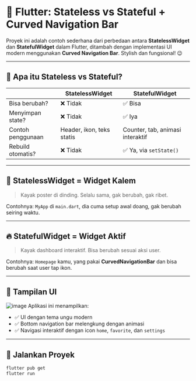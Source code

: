 # 📱 Flutter: Stateless vs Stateful + Curved Navigation Bar

Proyek ini adalah contoh sederhana dari perbedaan antara **StatelessWidget** dan **StatefulWidget** dalam Flutter, ditambah dengan implementasi UI modern menggunakan **Curved Navigation Bar**. Stylish dan fungsional! 😉

---

## 🧠 Apa itu Stateless vs Stateful?

|                        | StatelessWidget                     | StatefulWidget                     |
|------------------------|--------------------------------------|------------------------------------|
| Bisa berubah?          | ❌ Tidak                            | ✅ Bisa                            |
| Menyimpan state?       | ❌ Tidak                            | ✅ Iya                             |
| Contoh penggunaan      | Header, ikon, teks statis           | Counter, tab, animasi interaktif  |
| Rebuild otomatis?      | ❌ Tidak                            | ✅ Ya, via `setState()`             |

---

## 🧊 StatelessWidget = Widget Kalem

> Kayak poster di dinding. Selalu sama, gak berubah, gak ribet.

Contohnya: `MyApp` di `main.dart`, dia cuma setup awal doang, gak berubah seiring waktu.

---

## 🔥 StatefulWidget = Widget Aktif

> Kayak dashboard interaktif. Bisa berubah sesuai aksi user.

Contohnya: `Homepage` kamu, yang pakai **CurvedNavigationBar** dan bisa berubah saat user tap ikon.

---

## 📸 Tampilan UI
![image](https://github.com/user-attachments/assets/8818a078-be49-4d75-9f0c-ec8c5e4f5089)
Aplikasi ini menampilkan:
- ✅ UI dengan tema ungu modern
- ✅ Bottom navigation bar melengkung dengan animasi
- ✅ Navigasi interaktif dengan icon `home`, `favorite`, dan `settings`

---

## 🚀 Jalankan Proyek

```bash
flutter pub get
flutter run
